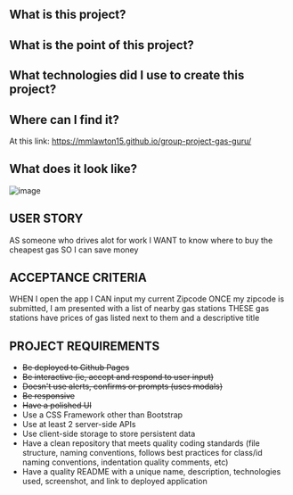 ## What is this project?


## What is the point of this project?

## What technologies did I use to create this project?


## Where can I find it?
At this link: https://mmlawton15.github.io/group-project-gas-guru/

## What does it look like?
![image](assets/Gas-Guru-Screen-1.jpg)
 
## USER STORY
AS someone who drives alot for work
I WANT to know where to buy the cheapest gas
SO I can save money

## ACCEPTANCE CRITERIA
WHEN I open the app
I CAN input my current Zipcode
ONCE my zipcode is submitted, I am presented with a list of nearby gas stations
THESE gas stations have prices of gas listed next to them and a descriptive title

## PROJECT REQUIREMENTS
- ~~Be deployed to Github Pages~~
- ~~Be interactive (ie, accept and respond to user input)~~
- ~~Doesn't use alerts, confirms or prompts (uses modals)~~
- ~~Be responsive~~
- ~~Have a polished UI~~
- Use a CSS Framework other than Bootstrap
- Use at least 2 server-side APIs
- Use client-side storage to store persistent data
- Have a clean repository that meets quality coding standards (file structure, naming conventions, follows best practices for class/id naming conventions, indentation quality comments, etc)
- Have a quality README with a unique name, description, technologies used, screenshot, and link to deployed application